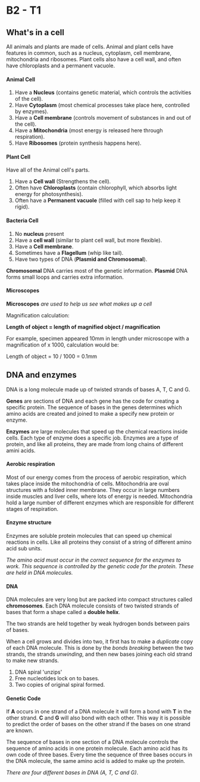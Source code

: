 # B2 - T1

## What's in a cell
All animals and plants are made of cells. Animal and plant cells have features in common, such as a nucleus, cytoplasm, cell membrane, mitochondria and ribosomes. Plant cells also have a cell wall, and often have chloroplasts and a permanent vacuole.

#### Animal Cell
1. Have a **Nucleus** (contains genetic material, which controls the activities of the cell).
2. Have **Cytoplasm** (most chemical processes take place here, controlled by enzymes).
3. Have a **Cell membrane** (controls movement of substances in and out of the cell).
4. Have a **Mitochondria** (most energy is released here through respiration).
5. Have **Ribosomes** (protein synthesis happens here).

#### Plant Cell
Have all of the Animal cell's parts.
1. Have a **Cell wall** (Strengthens the cell).
2. Often have **Chloroplasts** (contain chlorophyll, which absorbs light energy for photosynthesis).
3. Often have a **Permanent vacuole** (filled with cell sap to help keep it rigid).

#### Bacteria Cell
1. No **nucleus** present
2. Have a **cell wall** (similar to plant cell wall, but more flexible).
3. Have a **Cell membrane**.
4. Sometimes have a **Flagellum** (whip like tail).
5. Have two types of DNA (**Plasmid and Chromosomal**).

**Chromosomal** DNA carries most of the genetic information.
**Plasmid** DNA forms small loops and carries extra information.

#### Microscopes
**Microscopes** *are used to help us see what makes up a cell*

Magnification calculation:

**Length of object = length of magnified object / magnification**

For example, specimen appeared 10mm in length under microscope with a magnification of x 1000, calculation would be:

Length of object = 10 / 1000 = 0.1mm

## DNA and enzymes
DNA is a long molecule made up of twisted strands of bases A, T, C and G.

**Genes** are sections of DNA and each gene has the code for creating a specific protein. The sequence of bases in the genes determines which amino acids are created and joined to make a specify new protein or enzyme.

**Enzymes** are large molecules that speed up the chemical reactions inside cells. Each type of enzyme does a specific job. Enzymes are a type of protein, and like all proteins, they are made from long chains of different amini acids.

#### Aerobic respiration
Most of our energy comes from the process of aerobic respiration, which takes place inside the mitochondria of cells. Mitochondria are oval structures with a folded inner membrane. They occur in large numbers inside muscles and liver cells, where lots of energy is needed. Mitochondria hold a large number of different enzymes which are responsible for different stages of respiration.


#### Enzyme structure
Enzymes are soluble protein molecules that can speed up chemical reactions in cells. Like all proteins they consist of a string of different amino acid sub units.

*The amino acid must occur in the correct sequence for the enzymes to work. This sequence is controlled by the genetic code for the protein. These are held in DNA molecules.*

#### DNA
DNA molecules are very long but are packed into compact structures called **chromosomes**. Each DNA molecule consists of two twisted strands of bases that form a shape called a **double helix**.

The two strands are held together by weak hydrogen bonds between pairs of bases.

When a cell grows and divides into two, it first has to make a *duplicate* copy of each DNA molecule. This is done by the *bonds breaking* between the two strands, the strands *unwinding*, and then new bases joining each old strand to make new strands.

1. DNA spiral 'unzips'
2. Free nucleotides lock on to bases.
3. Two copies of original spiral formed.

#### Genetic Code
If **A** occurs in one strand of a DNA molecule it will form a bond with **T** in the other strand. **C** and **G** will also bond with each other. This way it is possible to predict the order of bases on the other strand if the bases on one strand are known.

The sequence of bases in one section of a DNA molecule controls the sequence of amino acids in one protein molecule. Each amino acid has its own code of three bases. Every time the sequence of three bases occurs in the DNA molecule, the same amino acid is added to make up the protein.

*There are four different bases in DNA (A, T, C and G)*.
